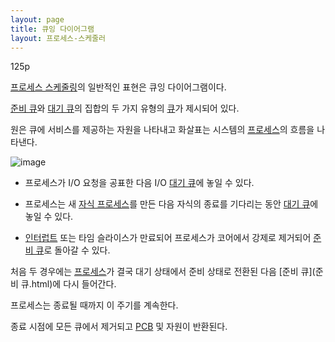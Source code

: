 ```yaml
---
layout: page
title: 큐잉 다이어그램
layout: 프로세스-스케줄러
---
```



125p

[프로세스 스케줄링](프로세스-스케줄러.html)의 일반적인 표현은 큐잉 다이어그램이다.

[준비 큐](준비-큐.html)와 [대기 큐](대기-큐.html)의 집합의 두 가지 유형의 [큐](큐.html)가 제시되어 있다.

원은 큐에 서비스를 제공하는 자원을 나타내고 화살표는 시스템의 [프로세스](프로세스.html)의 흐름을 나타낸다.

![image](https://user-images.githubusercontent.com/116250393/212087196-4f191fab-12da-4906-9ad0-48fdc296df9d.png)

* 프로세스가 I/O 요청을 공표한 다음 I/O [대기 큐](대기-큐.html)에 놓일 수 있다.

* 프로세스는 새 [자식 프로세스](자식-프로세스.html)를 만든 다음 자식의 종료를 기다리는 동안 [대기 큐](대기-큐.html)에 놓일 수 있다.

* [인터럽트](인터럽트.html) 또는 타임 슬라이스가 만료되어 프로세스가 코어에서 강제로 제거되어 [준비 큐](준비-큐.html)로 돌아갈 수 있다.

처음 두 경우에는 [프로세스](프로세스.html)가 결국 대기 상태에서 준비 상태로 전환된 다음 [준비 큐](준비 큐.html)에 다시 들어간다.

프로세스는 종료될 때까지 이 주기를 계속한다.

종료 시점에 모든 큐에서 제거되고 [PCB](PCB.html) 및 자원이 반환된다.